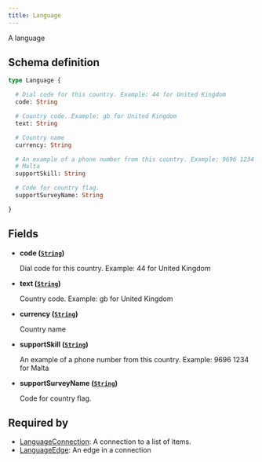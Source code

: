 ```yaml
---
title: Language
---
```


A language

## Schema definition
```graphql
type Language {

  # Dial code for this country. Example: 44 for United Kingdom
  code: String

  # Country code. Example: gb for United Kingdom
  text: String

  # Country name
  currency: String

  # An example of a phone number from this country. Example: 9696 1234 for
  # Malta
  supportSkill: String

  # Code for country flag.
  supportSurveyName: String

}
```

## Fields

* **code ([`String`](graphql/schema/string.md))**

  Dial code for this country. Example: 44 for United Kingdom

* **text ([`String`](graphql/schema/string.md))**

  Country code. Example: gb for United Kingdom

* **currency ([`String`](graphql/schema/string.md))**

  Country name

* **supportSkill ([`String`](graphql/schema/string.md))**

  An example of a phone number from this country. Example: 9696 1234 for Malta

* **supportSurveyName ([`String`](graphql/schema/string.md))**

  Code for country flag.


## Required by
* [LanguageConnection](graphql/schema/languageconnection.md): A connection to a list of items.
* [LanguageEdge](graphql/schema/languageedge.md): An edge in a connection
